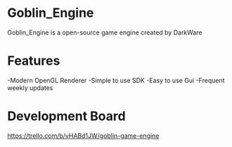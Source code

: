 # Goblin_Engine
Goblin_Engine is a open-source game engine created by DarkWare

# Features
-Modern OpenGL Renderer
-Simple to use SDK
-Easy to use Gui 
-Frequent weekly updates

# Development Board
https://trello.com/b/vHABd1JW/goblin-game-engine
